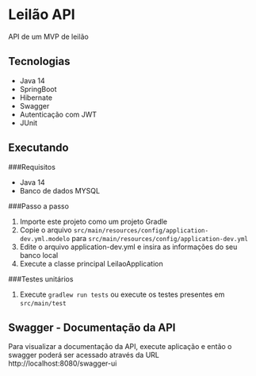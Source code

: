 # Leilão API

API de um MVP de leilão

## Tecnologias
- Java 14
- SpringBoot
- Hibernate
- Swagger
- Autenticação com JWT
- JUnit

## Executando

###Requisitos
- Java 14
- Banco de dados MYSQL

###Passo a passo

1. Importe este projeto como um projeto Gradle
2. Copie o arquivo `src/main/resources/config/application-dev.yml.modelo`
para `src/main/resources/config/application-dev.yml`
3. Edite o arquivo application-dev.yml e insira as informações do seu banco local
4. Execute a classe principal LeilaoApplication

###Testes unitários
1. Execute `gradlew run tests` ou execute os testes presentes em `src/main/test`

## Swagger - Documentação da API
Para visualizar a documentação da API, execute aplicação e então o swagger poderá ser acessado através
da URL http://localhost:8080/swagger-ui